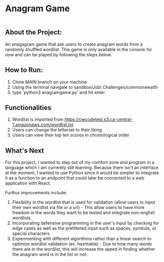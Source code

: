 <!-- TABLE OF CONTENTS -->
<h1 style="display: inline-block">Anagram Game</h1>

## About the Project: 
An anagagram game that ask users to create anagram words from a randomly shuffled wordlist. This game is only available in the console for now and can be played by following the steps below.

## How to Run:

1. Clone MAIN branch on your machine
2. Using the terminal navigate to sandbox/Job\ Challenges/commonwealth
3. type 'python3 anagramgame.py' and hit enter

## Functionalities

1. Wordlist is imported from https://cwcodetest.s3.ca-central-1.amazonaws.com/wordlist.txt
2. Users can change the letterset to their liking
3. Users can view their top ten scores in chronological order 

## What's Next

For this project, I wanted to step out of my comfort zone and program in a language which I am currently still learning. Because there isn't an interface at the moment, I wanted to use Python since it would be simpler to integrate it as a function to an endpoint that could later be connected to a web application with React. 

Furthur improvements include:

1. Flexibility in the wordlist that is used for validation (allow users to input their own wordlist via file or a url) - This allow users to have more freedom in the words they want to be tested and integrate non-english wordlists.
2. Incorporating defensive programming in the user's input by checking for edge cases as well as the prefiltered input such as spaces, symbols, or special characters
3. Experimenting with different algorithms rather than a linear search to optimize wordlist validation (ex. hashtable) - Due to how many words there are in the wordlist, this will increase the speed in finding whether the anagram word is in the list or not.



